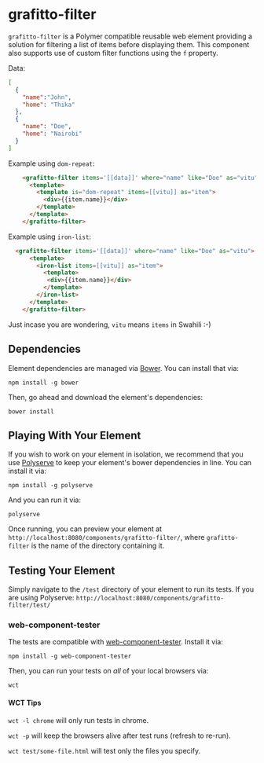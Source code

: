 # grafitto-filter

`grafitto-filter` is a Polymer compatible reusable web element providing a solution for filtering a list of items before displaying them.
This component also supports use of custom filter functions using the `f` property. 

Data:
```json
[
  {
    "name":"John",
    "home": "Thika"
  },
  {
    "name": "Doe",
    "home": "Nairobi"
  }
]
```
Example using `dom-repeat`:

```html
    <grafitto-filter items='[[data]]' where="name" like="Doe" as="vitu">
      <template>
        <template is="dom-repeat" items=[[vitu]] as="item">
          <div>{{item.name}}</div>
        </template>
      </template>
    </grafitto-filter>
```

Example using `iron-list`:

```html
  <grafitto-filter items='[[data]]' where="name" like="Doe" as="vitu">
      <template>
        <iron-list items=[[vitu]] as="item">
          <template>
           <div>{{item.name}}</div>
          </template>
        </iron-list>
      </template>
    </grafitto-filter>
```
Just incase you are wondering, `vitu` means `items` in Swahili :-)


## Dependencies

Element dependencies are managed via [Bower](http://bower.io/). You can
install that via:

    npm install -g bower

Then, go ahead and download the element's dependencies:

    bower install


## Playing With Your Element

If you wish to work on your element in isolation, we recommend that you use
[Polyserve](https://github.com/PolymerLabs/polyserve) to keep your element's
bower dependencies in line. You can install it via:

    npm install -g polyserve

And you can run it via:

    polyserve

Once running, you can preview your element at
`http://localhost:8080/components/grafitto-filter/`, where `grafitto-filter` is the name of the directory containing it.


## Testing Your Element

Simply navigate to the `/test` directory of your element to run its tests. If
you are using Polyserve: `http://localhost:8080/components/grafitto-filter/test/`

### web-component-tester

The tests are compatible with [web-component-tester](https://github.com/Polymer/web-component-tester).
Install it via:

    npm install -g web-component-tester

Then, you can run your tests on _all_ of your local browsers via:

    wct

#### WCT Tips

`wct -l chrome` will only run tests in chrome.

`wct -p` will keep the browsers alive after test runs (refresh to re-run).

`wct test/some-file.html` will test only the files you specify.
